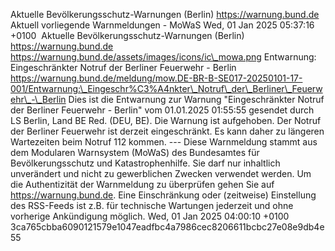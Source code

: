 Aktuelle Bevölkerungsschutz-Warnungen (Berlin) https://warnung.bund.de Aktuell vorliegende Warnmeldungen - MoWaS Wed, 01 Jan 2025 05:37:16 +0100 ![]() Aktuelle Bevölkerungsschutz-Warnungen (Berlin) https://warnung.bund.de https://warnung.bund.de/assets/images/icons/ic\_mowa.png Entwarnung: Eingeschränkter Notruf der Berliner Feuerwehr - Berlin https://warnung.bund.de/meldung/mow.DE-BR-B-SE017-20250101-17-001/Entwarnung:\_Eingeschr%C3%A4nkter\_Notruf\_der\_Berliner\_Feuerwehr\_-\_Berlin Dies ist die Entwarnung zur Warnung "Eingeschränkter Notruf der Berliner Feuerwehr - Berlin" vom 01.01.2025 01:55:55 gesendet durch LS Berlin, Land BE Red. (DEU, BE). Die Warnung ist aufgehoben. Der Notruf der Berliner Feuerwehr ist derzeit eingeschränkt. Es kann daher zu längeren Wartezeiten beim Notruf 112 kommen. ---
Diese Warnmeldung stammt aus dem Modularen Warnsystem (MoWaS) des Bundesamtes für Bevölkerungsschutz und Katastrophenhilfe.
Sie darf nur inhaltlich unverändert und nicht zu gewerblichen Zwecken verwendet werden.
Um die Authentizität der Warnmeldung zu überprüfen gehen Sie auf https://warnung.bund.de.
Eine Einschränkung oder (zeitweise) Einstellung des RSS-Feeds ist z.B. für technische Wartungen jederzeit und ohne vorherige Ankündigung möglich. Wed, 01 Jan 2025 04:00:10 +0100 3ca765cbba6090121579e1047eadfbc4a7986cec8206611bcbc27e08e9db4e55
